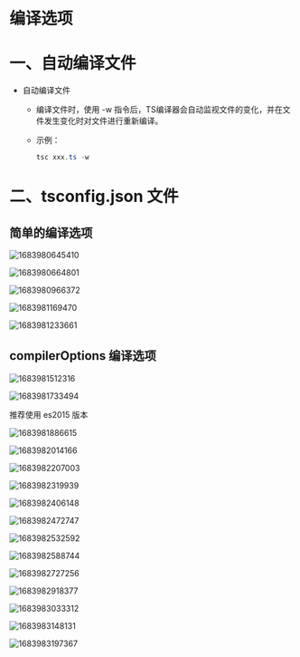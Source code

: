 # 编译选项

# 一、自动编译文件

- 自动编译文件

  - 编译文件时，使用 -w 指令后，TS编译器会自动监视文件的变化，并在文件发生变化时对文件进行重新编译。

  - 示例：

    ```powershell
    tsc xxx.ts -w
    ```





# 二、tsconfig.json 文件

## 简单的编译选项

![1683980645410](D:\Typora\user-image\1683980645410.png)

![1683980664801](D:\Typora\user-image\1683980664801.png)

![1683980966372](D:\Typora\user-image\1683980966372.png)

![1683981169470](D:\Typora\user-image\1683981169470.png)

![1683981233661](D:\Typora\user-image\1683981233661.png)

## compilerOptions 编译选项

![1683981512316](D:\Typora\user-image\1683981512316.png)

![1683981733494](D:\Typora\user-image\1683981733494.png)

推荐使用 es2015 版本

![1683981886615](D:\Typora\user-image\1683981886615.png)

![1683982014166](D:\Typora\user-image\1683982014166.png)

![1683982207003](D:\Typora\user-image\1683982207003.png)

![1683982319939](D:\Typora\user-image\1683982319939.png)

![1683982406148](D:\Typora\user-image\1683982406148.png)

![1683982472747](D:\Typora\user-image\1683982472747.png)

![1683982532592](D:\Typora\user-image\1683982532592.png)

![1683982588744](D:\Typora\user-image\1683982588744.png)

![1683982727256](D:\Typora\user-image\1683982727256.png)

![1683982918377](D:\Typora\user-image\1683982918377.png)

![1683983033312](D:\Typora\user-image\1683983033312.png)

![1683983148131](D:\Typora\user-image\1683983148131.png)

![1683983197367](D:\Typora\user-image\1683983197367.png)

